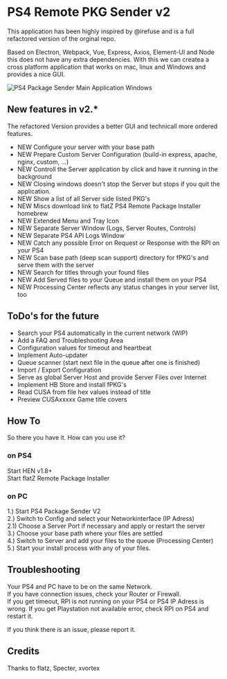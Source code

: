 # PS4 Remote PKG Sender v2  

This application has been highly inspired by @irefuse and is a full refactored version of the orginal repo.  

Based on Electron, Webpack, Vue, Express, Axios, Element-UI and Node this does not have any extra
dependencies. With this we can createa a cross platform application that works on mac, linux and Windows
and provides a nice GUI.  

![PS4 Package Sender Main Application Windows](https://cdn.discordapp.com/attachments/463406779599028265/926965282000474122/unknown.png)

## New features in v2.*
The refactored Version provides a better GUI and technicall more ordered features.  
* NEW Configure your server with your base path
* NEW Prepare Custom Server Configuration (build-in express, apache, nginx, custom, ...)  
* NEW Controll the Server application by click and have it running in the background  
* NEW Closing windows doesn't stop the Server but stops if you quit the application.   
* NEW Show a list of all Server side listed PKG's  
* NEW Miscs download link to flatZ PS4 Remote Package Installer homebrew  
* NEW Extended Menu and Tray Icon  
* NEW Separate Server Window (Logs, Server Routes, Controls)
* NEW Separate PS4 API Logs Window  
* NEW Catch any possible Error on Request or Response with the RPI on your PS4  
* NEW Scan base path (deep scan support) directory for fPKG's and serve them with the server  
* NEW Search for titles through your found files    
* NEW Add Served files to your Queue and install them on your PS4  
* NEW Processing Center reflects any status changes in your server list, too     

## ToDo's for the future
* Search your PS4 automatically in the current network (WIP)  
* Add a FAQ and Troubleshooting Area
* Configuration values for timeout and heartbeat  
* Implement Auto-updater  
* Queue scanner (start next file in the queue after one is finished)
* Import / Export Configuration  
* Serve as global Server Host and provide Server Files over Internet   
* Implement HB Store and install fPKG's
* Read CUSA from file hex values instead of title  
* Preview CUSAxxxxx Game title covers  

## How To  
So there you have it. How can you use it?  

### on PS4
Start HEN v1.8+  
Start flatZ Remote Package Installer  

### on PC  
1.) Start PS4 Package Sender V2   
2.) Switch to Config and select your Networkinterface (IP Adress)  
2.1) Choose a Server Port if necessary and apply or restart the server  
3.) Choose your base path where your files are settled  
4.) Switch to Server and add your files to the queue (Processing Center)  
5.) Start your install process with any of your files.  

## Troubleshooting  
Your PS4 and PC have to be on the same Network.  
If you have connection issues, check your Router or Firewall.  
If you get timeout, RPI is not running on your PS4 or PS4 IP Adress is wrong.
If you get Playstation not available error, check RPI on PS4 and restart it.  

If you think there is an issue, please report it.  

## Credits
Thanks to flatz, Specter, xvortex
